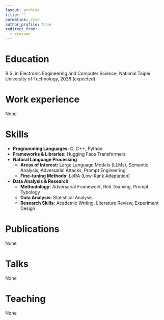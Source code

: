 ```yaml
---
layout: archive
title: ""
permalink: /cv/
author_profile: true
redirect_from:
  - /resume
---
```


Education
======
<!--* Ph.D in Version Control Theory, GitHub University, 2018 (expected)
* M.S. in Jekyll, GitHub University, 2014
* B.S. in GitHub, GitHub University, 2012
-->
B.S. in Electronic Engineering and Computer Science, National Taipei University of Technology, 2028 (expected)

Work experience
======
<!--* Spring 2024: Academic Pages Collaborator
  * GitHub University
  * Duties includes: Updates and improvements to template
  * Supervisor: The Users

* Fall 2015: Research Assistant
  * GitHub University
  * Duties included: Merging pull requests
  * Supervisor: Professor Hub

* Summer 2015: Research Assistant
  * GitHub University
  * Duties included: Tagging issues
  * Supervisor: Professor Git
-->
None
  
Skills
======
* **Programming Languages:** C, C++, Python
* **Frameworks & Libraries:** Hugging Face Transformers
* **Natural Language Processing**
  * **Areas of Interest:**  Large Language Models (LLMs), Semantic Analysis, Adversarial Attacks, Prompt Engineering
  * **Fine-tuning Methods:**  LoRA (Low-Rank Adaptation)
* **Data Analysis & Research**
  * **Methodology:**  Adversarial Framework, Red Teaming, Prompt Typology
  * **Data Analysis:**  Statistical Analysis
  * **Research Skills:**  Academic Writing, Literature Review, Experiment Design

Publications
======
<!--  <ul>{% for post in site.publications reversed %}
    {% include archive-single-cv.html %}
  {% endfor %}</ul>
-->
None
  
Talks
======
<!--  <ul>{% for post in site.talks reversed %}
    {% include archive-single-talk-cv.html  %}
  {% endfor %}</ul>
-->
None
  
Teaching
======
<!--  <ul>{% for post in site.teaching reversed %}
    {% include archive-single-cv.html %}
  {% endfor %}</ul>
-->
None
  
<!--Service and leadership
======
* Currently signed in to 43 different slack teams
-->
